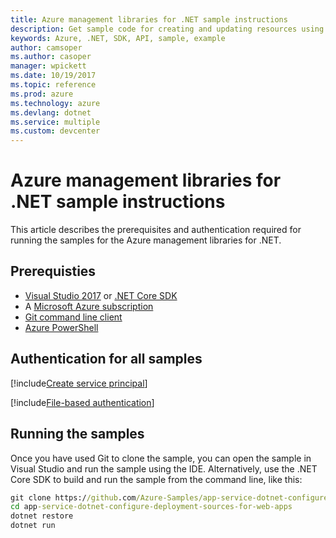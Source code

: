 ```yaml
---
title: Azure management libraries for .NET sample instructions
description: Get sample code for creating and updating resources using the Azure management libraries for .NET.
keywords: Azure, .NET, SDK, API, sample, example
author: camsoper
ms.author: casoper
manager: wpickett
ms.date: 10/19/2017
ms.topic: reference
ms.prod: azure
ms.technology: azure
ms.devlang: dotnet
ms.service: multiple
ms.custom: devcenter
---
```


# Azure management libraries for .NET sample instructions

This article describes the prerequisites and authentication required for running the samples for the Azure management libraries for .NET.

## Prerequisties 

* [Visual Studio 2017](https://www.visualstudio.com/vs/) or [.NET Core SDK](https://www.microsoft.com/net/download/core)
* A [Microsoft Azure subscription](https://azure.microsoft.com/free/)
* [Git command line client](https://git-scm.com/)
* [Azure PowerShell](https://docs.microsoft.com/en-us/powershell/azure/install-azurerm-ps)

## Authentication for all samples

[!include[Create service principal](includes/create-sp.md)]

[!include[File-based authentication](includes/file-based-auth.md)]

## Running the samples

Once you have used Git to clone the sample, you can open the sample in Visual Studio and run the sample using the IDE.  Alternatively, use the .NET Core SDK to build and run the sample from the command line, like this:

```cmd
git clone https://github.com/Azure-Samples/app-service-dotnet-configure-deployment-sources-for-web-apps.git
cd app-service-dotnet-configure-deployment-sources-for-web-apps
dotnet restore
dotnet run
```